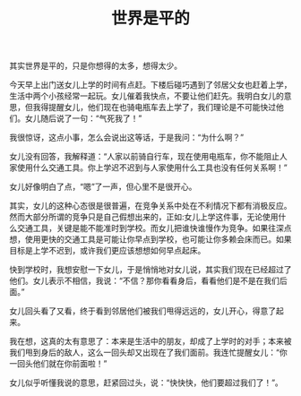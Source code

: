 ﻿---
layout: wechat
title: 世界是平的
---

其实世界是平的，只是你想得的太多，想得太少。

今天早上出门送女儿上学的时间有点赶。下楼后碰巧遇到了邻居父女也赶着上学，生活中两个小孩经常一起玩。女儿催着我快点，不要让他们赶先。我明白女儿的意思，但我得提醒女儿，他们现在也骑电瓶车去上学了，我们理论是不可能快过他们。女儿随后说了一句：“气死我了！”

我很惊讶，这点小事，怎么会说出这等话，于是我问：“为什么啊？”

女儿没有回答，我解释道：“人家以前骑自行车，现在使用电瓶车，你不能阻止人家使用什么交通工具。你上学迟不迟到与人家使用什么工具也没有任何关系啊！”

女儿好像明白了点，“嗯”了一声，但心里不是很开心。

其实，女儿的这种心态很是很普遍，在竞争关系中处在不利情况下都有消极反应。然而大部分所谓的竞争只是自己假想出来的，正如:女儿上学这件事，无论使用什么交通工具，关键是能不能准时到学校。而女儿把谁快谁慢作为竞争。如果往深点想，使用更快的交通工具是可能让你早点到学校，也可能让你多赖会床而已。如果目标是上学不迟到，或许我们更应该想想如何早点起床。

快到学校时，我想安慰一下女儿，于是悄悄地对女儿说，其实我们现在已经超过了他们。女儿表示不相信，我说：“不信？那你看看身后，看看他们是不是在我们后面。”

女儿回头看了又看，终于看到邻居他们被我们甩得远远的，女儿开心，得意了起来。

我在想，这真的太有意思了：本来是生活中的朋友，却成了上学时的对手；本来被我们甩到身后的敌人，这么一回头却又出现在了我们面前。我连忙提醒女儿：“你一回头他们就在你前面啦！”

女儿似乎听懂我说的意思，赶紧回过头，说：“快快快，他们要超过我们了！”。